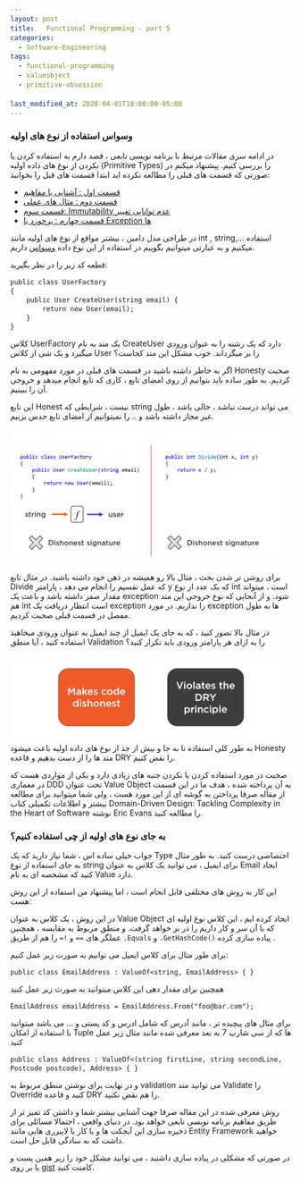 ```yaml
---
layout: post
title:   Functional Programming - part 5
categories:
  - Software-Engineering
tags:
  - functional-programming 
  - valueobject
  - primitive-obsession

last_modified_at: 2020-04-01T18:00:00-05:00
---
```

### وسواس استفاده از نوع های اولیه
در ادامه سری مقالات مرتبط با برنامه نویسی تابعی ، قصد دارم به استفاده کردن یا نکردن از نوع های داده اولیه (Primitive Types) را بررسی کنیم.
پیشنهاد میکنم در صورتی که قسمت های قبلی را مطالعه نکرده اید ابتدا قسمت های قبل را بخوانید:

- [قسمت اول : آشنایی با مفاهیم](http://1saeed.dev/programming/2019/11/25/functional-programming.html)
- [قسمت دوم : مثال های عملی](http://1saeed.dev/programming/2019/11/30/functional-programming-2-examples.html)
- [قسمت سوم: Immutability عدم توانایی تغییر](http://1saeed.dev/programming/2020/02/15/functional-programming-3-refactoring-to-immutable.html)
- [قسمت چهارم :  برخورد با Exception ها](http://1saeed.dev/programming/2020/03/18/functional-programming-4-stay-away-from-exception.html)



در طراحی مدل دامین ، بیشتر مواقع از نوع های اولیه مانند int , string,… استفاده میکنیم و به عبارتی میتوانیم بگوییم در استفاده از این نوع داده [وسواس](http://wiki.c2.com/?PrimitiveObsession) داریم. 

قطعه کد زیر را در نظر بگیرید:

```
public class UserFactory
{
    public User CreateUser(string email) { 
        return new User(email);
    }
}
```

کلاس UserFactory یک متد به نام CreateUser دارد که یک رشته را به عنوان ورودی میگیرد و یک شی از کلاس User را بر میگرداند. خوب مشکل این متد کجاست؟

اگر به خاطر داشته باشید در قسمت های قبلی در مورد مفهومی به نام Honesty صحبت کردیم. به طور ساده باید بتوانیم از روی امضای تابع ، کاری که تابع انجام میدهد و خروجی آن را ببینیم.

این تابع Honest نیست ، شرایطی که string می تواند درست نباشد ، خالی باشد ، طول غیر مجاز داشته باشد و .. را نمیتوانیم از امضای تابع حدس بزنیم.

![dishonest method signature](/assets/images/functional-programming/primitive-obsession/dishonest-method-signature.png)

برای روشن تر شدن بحث ، مثال بالا رو همیشه در ذهن خود داشته باشید. در مثال تابع Divide که عمل تقسیم را انجام می دهد ، پارامتر y که یک عدد از نوع int است ، میتواند مقدار صفر داشته باشد و باعث یک exception  شود. و از آنجایی که نوع خروجی این متد هم int است انتظار دریافت یک exception را نداریم. در مورد exception ها به طول مفصل در قسمت قبلی صحبت کردیم.    

در مثال بالا تصور کنید ، که به جای یک ایمیل از چند ایمیل به عنوان ورودی میخاهید استفاده کنید ، آیا منطق Validation را به ازای هر پارامتر ورودی باید تکرار کنید؟ 


![dishonest method signature](/assets/images/functional-programming/primitive-obsession/dry.png)
به طور کلی استفاده نا به جا و بیش از جد از نوع های داده اولیه باعث میشود Honesty متد ها را از دست بدهیم و قاعده DRY را نقض کنیم.


صحبت در مورد استفاده کردن یا نکردن جنبه های زیادی دارد و یکی از مواردی هست که در معماری DDD تحت عنوان Value Object به آن پرداخته شده ، هدف ما در این قسمت از مقاله صرفا پرداختن به گوشه ای از این مورد هست ، ولی شما میتوانید برای مطالعه بیشتر و اطلاعات تکمیلی کتاب Domain-Driven Design: Tackling Complexity in the Heart of Software نوشته Eric Evans را مطالعه کنید.

### به جای نوع های اولیه از چی استفاده کنیم؟

جواب خیلی ساده اس ، شما نیاز دارید که یک Type اختصاصی درست کنید. به طور مثال به جای استفاده از نوع string برای ایمیل  ،  می توانید یک کلاس به عنوان Email ایجاد کنید که مشخصه ای به نام Value دارد.


این کار به روش های مختلفی قابل انجام است ، اما پیشنهاد من استفاده از این روش هست:

<script src="https://gist.github.com/1saeedsalehi/e2b454a3be06fb81a5e9f2782f316991.js"></script>

در این روش ، یک کلاس به عنوان Value Object  ایجاد کرده ایم ، این کلاس نوع اولیه ای که با آن سر و کار داریم را در بر خواهد گرفت. و منطق مربوط به مقایسه ، همچنین عملگر های `==` و `!=` را هم از طریق `.Equals`  و `.GetHashCode()` پیاده سازی کرده .



برای طور مثال برای کلاس ایمیل می توانیم به صورت زیر عمل کنیم: 

```
public class EmailAddress : ValueOf<string, EmailAddress> { }
```

همچنین برای مقدار دهی این کلاس میتوانید به صورت زیر عمل کنید

```
EmailAddress emailAddress = EmailAddress.From("foo@bar.com");
```

برای مثال های پیچیده تر ، مانند آدرس که شامل ادرس و کد پستی و ... می باشد میتوانید با استفاده از امکان Tuple ها که از سی شارپ 7 به بعد معرفی شده مانند مثال زیر عمل کنید

```
public class Address : ValueOf<(string firstLine, string secondLine, Postcode postcode), Address> { }
```

و در نهایت برای نوشتن منطق مربوط به validation می توانید متد Validate را Override کنید
و قاعده DRY را هم نقض نکنید.


روش معرفی شده در این مقاله صرفا جهت آشنایی بیشتر شما و داشتن کد تمیز تر از طریق مفاهیم برنامه نویسی تابعی خواهد بود. در دنیای واقعی ، احتمالا مسائلی برای ذخیره سازی این آبجکت ها و یا کار با لایبرری هایی مانند Entity Framework خواهید داشت که به سادگی قابل حل است.

در صورتی که مشکلی در پیاده سازی داشتید ، می توانید مشکل خود را زیر همین پست  و یا بر روی [gist](https://gist.github.com/1saeedsalehi/e2b454a3be06fb81a5e9f2782f316991) کامنت کنید.